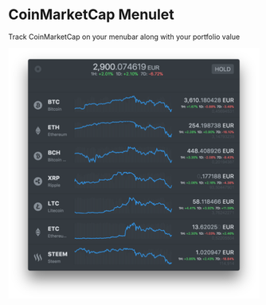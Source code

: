 # CoinMarketCap Menulet

Track CoinMarketCap on your menubar along with your portfolio value

![Screenshot](screenshot.png)
